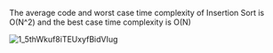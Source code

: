 The average code and worst case time complexity of Insertion Sort is O(N^2) and the best case time complexity is O(N)

![1_5thWkuf8iTEUxyfBidVIug](https://user-images.githubusercontent.com/52861859/216988351-2a3fa057-11dd-47c3-8ea9-ae67c80a1eb2.gif)
